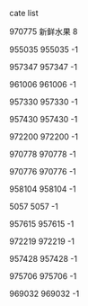 cate list

970775 新鲜水果 8

955035 955035 -1

957347 957347 -1

961006 961006 -1

957330 957330 -1

957430 957430 -1

972200 972200 -1

970778 970778 -1

970776 970776 -1

958104 958104 -1

5057 5057 -1

957615 957615 -1

972219 972219 -1

957428 957428 -1

975706 975706 -1

969032 969032 -1

